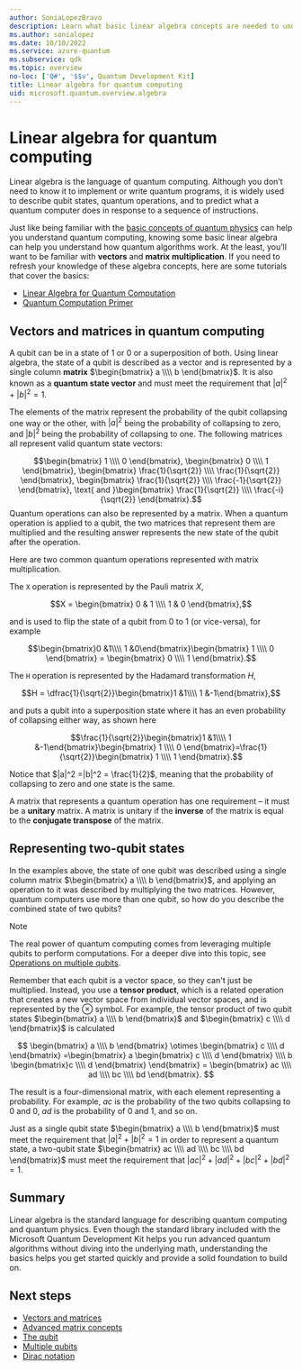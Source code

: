 ```yaml
---
author: SoniaLopezBravo
description: Learn what basic linear algebra concepts are needed to understand quantum computing
ms.author: sonialopez
ms.date: 10/10/2022
ms.service: azure-quantum
ms.subservice: qdk
ms.topic: overview
no-loc: ['Q#', '$$v', Quantum Development Kit]
title: Linear algebra for quantum computing
uid: microsoft.quantum.overview.algebra
---
```


# Linear algebra for quantum computing

Linear algebra is the language of quantum computing. Although you don’t need to know it to implement or write quantum programs, it is widely used to describe qubit states, quantum operations, and to predict what a quantum computer does in response to a sequence of instructions.

Just like being familiar with the [basic concepts of quantum physics](xref:microsoft.quantum.overview.understanding) can help you understand quantum computing, knowing some basic linear algebra can help you understand how quantum algorithms work. At the least, you’ll want to be familiar with **vectors** and **matrix multiplication**. If you need to refresh your knowledge of these algebra concepts, here are some tutorials that cover the basics:

- [Linear Algebra for Quantum Computation](https://cds.cern.ch/record/1522001/files/978-1-4614-6336-8_BookBackMatter.pdf)
- [Quantum Computation Primer](https://www.codeproject.com/Articles/5155638/Quantum-Computation-Primer-Part-1#exploring-quantum-superposition)

## Vectors and matrices in quantum computing

A qubit can be in a state of 1 or 0 or a superposition of both. Using linear algebra, the state of a qubit is described as a vector and is represented by a single column **matrix** $\begin{bmatrix} a \\\\  b \end{bmatrix}$. It is also known as a **quantum state vector** and must meet the requirement that $|a|^2 + |b|^2 = 1$.  

The elements of the matrix represent the probability of the qubit collapsing one way or the other, with $|a|^2$ being the probability of collapsing to zero, and $|b|^2$ being the probability of collapsing to one. The following matrices all represent valid quantum state vectors:

$$\begin{bmatrix} 1 \\\\  0 \end{bmatrix}, \begin{bmatrix} 0 \\\\  1 \end{bmatrix}, \begin{bmatrix} \frac{1}{\sqrt{2}} \\\\  \frac{1}{\sqrt{2}} \end{bmatrix}, \begin{bmatrix} \frac{1}{\sqrt{2}} \\\\  \frac{-1}{\sqrt{2}} \end{bmatrix}, \text{ and }\begin{bmatrix} \frac{1}{\sqrt{2}} \\\\  \frac{-i}{\sqrt{2}} \end{bmatrix}.$$
Quantum operations can also be represented by a matrix. When a quantum operation is applied to a qubit, the two matrices that represent them are multiplied and the resulting answer represents the new state of the qubit after the operation.  

Here are two common quantum operations represented with matrix multiplication.


The `X` operation is represented by the Pauli matrix $X$,

$$X = \begin{bmatrix}
        0 & 1 \\\\
        1 & 0
    \end{bmatrix},$$
    
and is used to flip the state of a qubit from 0 to 1 (or vice-versa), for example

$$\begin{bmatrix}0 &1\\\\ 1 &0\end{bmatrix}\begin{bmatrix} 1 \\\\  0 \end{bmatrix} = \begin{bmatrix} 0 \\\\  1 \end{bmatrix}.$$

The `H` operation is represented by the Hadamard transformation $H$,

$$H = \dfrac{1}{\sqrt{2}}\begin{bmatrix}1 &1\\\\ 1 &-1\end{bmatrix},$$

 and puts a qubit into a superposition state where it has an even probability of collapsing either way, as shown here

$$\frac{1}{\sqrt{2}}\begin{bmatrix}1 &1\\\\ 1 &-1\end{bmatrix}\begin{bmatrix} 1 \\\\  0 \end{bmatrix}=\frac{1}{\sqrt{2}}\begin{bmatrix} 1 \\\\  1 \end{bmatrix}.$$

Notice that $|a|^2 =|b|^2 = \frac{1}{2}$, meaning that the probability of collapsing to zero and one state is the same. 

A matrix that represents a quantum operation has one requirement – it must be a **unitary** matrix. A matrix is unitary if the **inverse** of the matrix is equal to the **conjugate transpose** of the matrix.

## Representing two-qubit states

In the examples above, the state of one qubit was described using a single column matrix $\begin{bmatrix} a \\\\  b \end{bmatrix}$, and applying an operation to it was described by multiplying the two matrices. However, quantum computers use more than one qubit, so how do you describe the combined state of two qubits? 

> [!NOTE]
> The real power of quantum computing comes from leveraging multiple qubits to perform computations. For a deeper dive into this topic, see [Operations on multiple qubits](xref:microsoft.quantum.concepts.multiple-qubits).

Remember that each qubit is a vector space, so they can't just be multiplied. Instead, you use a **tensor product**, which is a related operation that creates a new vector space from individual vector spaces, and is represented by the $\otimes$ symbol. For example, the tensor product of two qubit states $\begin{bmatrix} a \\\\  b \end{bmatrix}$ and $\begin{bmatrix} c \\\\  d \end{bmatrix}$ is calculated

$$ \begin{bmatrix} a \\\\  b \end{bmatrix} \otimes \begin{bmatrix} c \\\\  d \end{bmatrix} =\begin{bmatrix} a \begin{bmatrix} c \\\\  d \end{bmatrix} \\\\ b \begin{bmatrix}c \\\\  d \end{bmatrix} \end{bmatrix} = \begin{bmatrix} ac \\\\  ad \\\\  bc \\\\  bd \end{bmatrix}. $$

The result is a four-dimensional matrix, with each element representing a probability. For example, $ac$ is the probability of the two qubits collapsing to 0 and 0, $ad$ is the probability of 0 and 1, and so on. 

Just as a single qubit state $\begin{bmatrix} a \\\\  b \end{bmatrix}$ must meet the requirement that $|a|^2 + |b|^2 = 1$ in order to represent a quantum state, a two-qubit state $\begin{bmatrix} ac \\\\  ad \\\\  bc \\\\  bd \end{bmatrix}$ must meet the requirement that $|ac|^2 + |ad|^2 + |bc|^2+ |bd|^2 = 1$.


## Summary

Linear algebra is the standard language for describing quantum computing and quantum physics. Even though the standard library included with the Microsoft Quantum Development Kit helps you run advanced quantum algorithms without diving into the underlying math, understanding the basics helps you get started quickly and provide a solid foundation to build on.

## Next steps

- [Vectors and matrices](xref:microsoft.quantum.concepts.vectors)
- [Advanced matrix concepts](xref:microsoft.quantum.concepts.matrix-advanced)
- [The qubit](xref:microsoft.quantum.concepts.qubit)
- [Multiple qubits](xref:microsoft.quantum.concepts.multiple-qubits)
- [Dirac notation](xref:microsoft.quantum.concepts.dirac)
